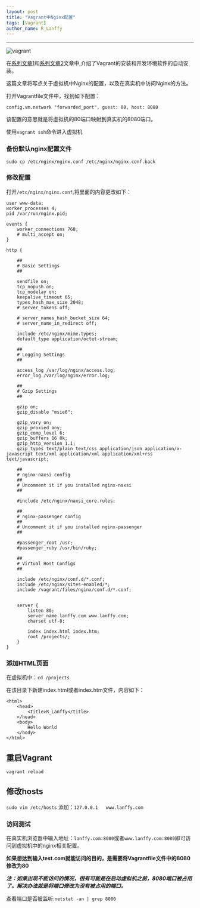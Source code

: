 ```yaml
---
layout: post
title: "Vagrant中Nginx配置"
tags: [Vagrant]
author_name: R_Lanffy
---
```

---

![vagrant](http://sfault-image.b0.upaiyun.com/c1/eb/c1eb8c927b0b255d6de2532ae2564877)

在[系列文章1](http://lanffy.github.io/2015/09/28/使用virtualbox_+_vagrant打造属于自己的开发环境1/)和[系列文章2](http://lanffy.github.io/2015/10/04/使用virtualbox_+_vagrant打造属于自己的开发环境2/)文章中,介绍了Vagrant的安装和开发环境软件的自动安装。

这篇文章将写点关于虚拟机中Nginx的配置，以及在真实机中访问Nginx的方法。

打开Vagrantfile文件中，找到如下配置：

```
config.vm.network "forwarded_port", guest: 80, host: 8080
```

该配置的意思就是将虚拟机的80端口映射到真实机的8080端口。

使用`vagrant ssh`命令进入虚拟机

### 备份默认nginx配置文件

```
sudo cp /etc/nginx/nginx.conf /etc/nginx/nginx.conf.back
```

### 修改配置

打开`/etc/nginx/nginx.conf`,将里面的内容更改如下：

    user www-data;
    worker_processes 4;
    pid /var/run/nginx.pid;
    
    events {
	    worker_connections 768;
	    # multi_accept on;
    }
    
    http {

	    ##
    	# Basic Settings
    	##
    
	    sendfile on;
    	tcp_nopush on;
	    tcp_nodelay on;
    	keepalive_timeout 65;
	    types_hash_max_size 2048;
    	# server_tokens off;
    
	    # server_names_hash_bucket_size 64;
    	# server_name_in_redirect off;
    
	    include /etc/nginx/mime.types;
    	default_type application/octet-stream;
    
	    ##
    	# Logging Settings
	    ##
    
	    access_log /var/log/nginx/access.log;
    	error_log /var/log/nginx/error.log;
    
	    ##
    	# Gzip Settings
	    ##
    
	    gzip on;
    	gzip_disable "msie6";
    
	    gzip_vary on;
    	gzip_proxied any;
	    gzip_comp_level 6;
    	gzip_buffers 16 8k;
	    gzip_http_version 1.1;
    	gzip_types text/plain text/css application/json application/x-javascript text/xml application/xml application/xml+rss text/javascript;
    
	    ##
    	# nginx-naxsi config
	    ##
    	# Uncomment it if you installed nginx-naxsi
	    ##
    
	    #include /etc/nginx/naxsi_core.rules;
    
	    ##
    	# nginx-passenger config
	    ##
    	# Uncomment it if you installed nginx-passenger
	    ##
    
	    #passenger_root /usr;
    	#passenger_ruby /usr/bin/ruby;
    
	    ##
    	# Virtual Host Configs
	    ##
    
	    include /etc/nginx/conf.d/*.conf;
    	include /etc/nginx/sites-enabled/*;
	    include /vagrant/files/nginx/conf.d/*.conf;
    
    
	    server {
		    listen 80;
    		server_name lanffy.com www.lanffy.com;
	    	charset utf-8;
    
	    	index index.html index.htm;
		    root /projects/;
	    }
    }

### 添加HTML页面

在虚拟机中：`cd /projects`

在该目录下新建index.html或者index.htm文件，内容如下：

    <html>
        <head>
            <title>R_Lanffy</title>
        </head>
        <body>
            Hello World
        </body>
    </html>

## 重启Vagrant

`vagrant reload`

## 修改hosts
`sudo vim /etc/hosts`
添加：`127.0.0.1	www.lanffy.com`

### 访问测试
在真实机浏览器中输入地址：`lanffy.com:8080`或者`www.lanffy.com:8080`即可访问到虚拟机中的nginx相关配置。

**如果想达到输入test.com就能访问的目的，是需要将Vagrantfile文件中的8080修改为80**

***注：如果出现不能访问的情况，很有可能是在启动虚拟机之前，8080端口被占用了。解决办法就是将端口修改为没有被占用的端口。***

查看端口是否被监听:`netstat -an | grep 8080`

